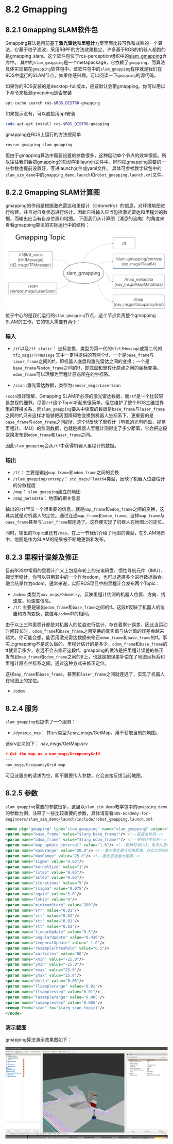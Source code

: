 # 8.2 Gmapping

## 8.2.1 Gmapping SLAM软件包
Gmapping算法是目前基于**激光雷达**和**里程计**方案里面比较可靠和成熟的一个算法，它基于粒子滤波，采用RBPF的方法效果稳定，许多基于ROS的机器人都跑的是gmapping_slam。这个软件包位于ros-perception组织中的[slam_gmapping](https://github.com/ros-perception/slam_gmapping)仓库中。
其中的`slam_gmapping`是一个metapackage，它依赖了`gmapping`，而算法具体实现都在`gmapping`软件包中，该软件包中的`slam_gmapping`程序就是我们在ROS中运行的SLAM节点。如果你感兴趣，可以阅读一下`gmapping`的源代码。


如果你的ROS安装的是desktop-full版本，应该默认会带gmapping。你可以用以下命令来检测gmapping是否安装
```bash
apt-cache search ros-$ROS_DISTRO-gmapping
```
如果提示没有，可以直接用apt安装
```bash
sudo apt-get install ros-$ROS_DISTRO-gmapping
```


gmapping在ROS上运行的方法很简单
```bash
rosrun gmapping slam_gmapping
```
但由于gmapping算法中需要设置的参数很多，这种启动单个节点的效率很低。所以往往我们会把gmapping的启动写到launch文件中，同时把gmapping需要的一些参数也提前设置好，写进launch文件或yaml文件。
具体可参考教学软包中的`slam_sim_demo`中的`gmapping_demo.launch`和`robot_gmapping.launch.xml`文件。


## 8.2.2 Gmapping SLAM计算图
gmapping的作用是根据激光雷达和里程计（Odometry）的信息，对环境地图进行构建，并且对自身状态进行估计。因此它得输入应当包括激光雷达和里程计的数据，而输出应当有自身位置和地图。
下面我们从计算图（消息的流向）的角度来看看gmapping算法的实际运行中的结构：
![slam_gmapping](/pics/gmapping.jpg)
位于中心的是我们运行的`slam_gmapping`节点，这个节点负责整个gmapping SLAM的工作。它的输入需要有两个：
### 输入
* `/tf`以及`/tf_static`： 坐标变换，类型为第一代的`tf/tfMessage`或第二代的`tf2_msgs/TFMessage`
其中一定得提供的有两个tf，一个是`base_frame`与`laser_frame`之间的tf，即机器人底盘和激光雷达之间的变换；一个是`base_frame`与`odom_frame`之间的tf，即底盘和里程计原点之间的坐标变换。`odom_frame`可以理解为里程计原点所在的坐标系。


* `/scan` :激光雷达数据，类型为`sensor_msgs/LaserScan`


`/scan`很好理解，Gmapping SLAM所必须的激光雷达数据，而`/tf`是一个比较容易忽视的细节。尽管`/tf`这个Topic听起来很简单，但它维护了整个ROS三维世界里的转换关系，而`slam_gmapping`要从中读取的数据是`base_frame`与`laser_frame`之间的tf,只有这样才能够把周围障碍物变换到机器人坐标系下，更重要的是`base_frame`与`odom_frame`之间的tf，这个tf反映了里程计（电机的光电码盘、视觉里程计、IMU）的监测数据，也就是机器人里程计测得走了多少距离，它会把这段变换发布到`odom_frame`和`laser_frame`之间。


因此`slam_gmapping`会从`/tf`中获得机器人里程计的数据。


### 输出
* `/tf`： 主要是输出`map_frame`和`odom_frame`之间的变换
* `/slam_gmapping/entropy`： `std_msgs/Float64`类型，反映了机器人位姿估计的分散程度
* `/map`： `slam_gmapping`建立的地图
* `/map_metadata`： 地图的相关信息


输出的`/tf`里又一个很重要的信息，就是`map_frame`和`odom_frame`之间的变换，这其实就是对机器人的定位。通过连通`map_frame`和`odom_frame`，这样`map_frame`与`base_frame`甚至与`laser_frame`都连通了。这样便实现了机器人在地图上的定位。


同时，输出的Topic里还有`/map`，在上一节我们介绍了地图的类型，在SLAM场景中，地图是作为SLAM的结果被不断地更新和发布。



## 8.2.3 里程计误差及修正


目前ROS中常用的里程计广义上包括车轮上的光电码盘、惯性导航元件（IMU）、视觉里程计，你可以只用其中的一个作为odom，也可以选择多个进行数据融合，融合结果作为odom。通常来说，实际ROS项目中的里程计会发布两个Topic：
* `/odom`: 类型为`nav_msgs/Odometry`，反映里程计估测的机器人位置、方向、线速度、角速度信息。
* `/tf`: 主要是输出`odom_frame`和`base_frame`之间的tf。这段tf反映了机器人的位置和方向变换，数值与`/odom`中的相同。


由于以上三种里程计都是对机器人的位姿进行估计，存在着累计误差，因此当运动时间较长时，`odom_frame`和`base_frame`之间变换的真实值与估计值的误差会越来越大。你可能会想，能否用激光雷达数据来修正`odom_frame`和`base_frame`的tf。事实上gmapping不是这么做的，里程计估计的是多少，`odom_frame`和`base_frame`的tf就显示多少，永远不会去修正这段tf。gmapping的做法是把里程计误差的修正发布到`map_frame`和`odom_frame`之间的tf上，也就是把误差补偿在了地图坐标系和里程计原点坐标系之间。通过这种方式来修正定位。


这样`map_frame`和`base_frame`，甚至和`laser_frame`之间就连通了，实现了机器人在地图上的定位。
* `/odom`


## 8.2.4 服务
`slam_gmapping`也提供了一个服务：
* `/dynamic_map`： 其srv类型为nav_msgs/GetMap，用于获取当前的地图。


该srv定义如下：
nav_msgs/GetMap.srv
```cpp
# Get the map as a nav_msgs/OccupancyGrid
---
nav_msgs/OccupancyGrid map
```
可见该服务的请求为空，即不需要传入参数，它会直接反馈当前地图。


## 8.2.5 参数
`slam_gmapping`需要的参数很多，这里以`slam_sim_demo`教学包中的`gmapping_demo`的参数为例，注释了一些比较重要的参数，具体请查看`ROS-Academy-for-Beginners/slam_sim_demo/launch/include/robot_gmapping.launch.xml`


```xml
<node pkg="gmapping" type="slam_gmapping" name="slam_gmapping" output="screen">
<param name="base_frame" value="$(arg base_frame)"/> <!--底盘坐标系-->
<param name="odom_frame" value="$(arg odom_frame)"/> <!--里程计坐标系-->
<param name="map_update_interval" value="1.0"/> <!--更新时间(s)，每多久更新一次地图，不是频率-->
<param name="maxUrange" value="20.0"/> <!--激光雷达最大可用距离，在此之外的数据截断不用-->
<param name="maxRange" value="25.0"/> <!--激光雷达最大距离-->
<param name="sigma" value="0.05"/>
<param name="kernelSize" value="1"/>
<param name="lstep" value="0.05"/>
<param name="astep" value="0.05"/>
<param name="iterations" value="5"/>
<param name="lsigma" value="0.075"/>
<param name="ogain" value="3.0"/>
<param name="lskip" value="0"/>
<param name="minimumScore" value="200"/>
<param name="srr" value="0.01"/>
<param name="srt" value="0.02"/>
<param name="str" value="0.01"/>
<param name="stt" value="0.02"/>
<param name="linearUpdate" value="0.5"/>
<param name="angularUpdate" value="0.436"/>
<param name="temporalUpdate" value="-1.0"/>
<param name="resampleThreshold" value="0.5"/>
<param name="particles" value="80"/>
<param name="xmin" value="-25.0"/>
<param name="ymin" value="-25.0"/>
<param name="xmax" value="25.0"/>
<param name="ymax" value="25.0"/>
<param name="delta" value="0.05"/>
<param name="llsamplerange" value="0.01"/>
<param name="llsamplestep" value="0.01"/>
<param name="lasamplerange" value="0.005"/>
<param name="lasamplestep" value="0.005"/>
<remap from="scan" to="$(arg scan_topic)"/>
</node>
```

### 演示截图

gmapping算法演示效果图如下：

![](/pics/gmapping.png)




